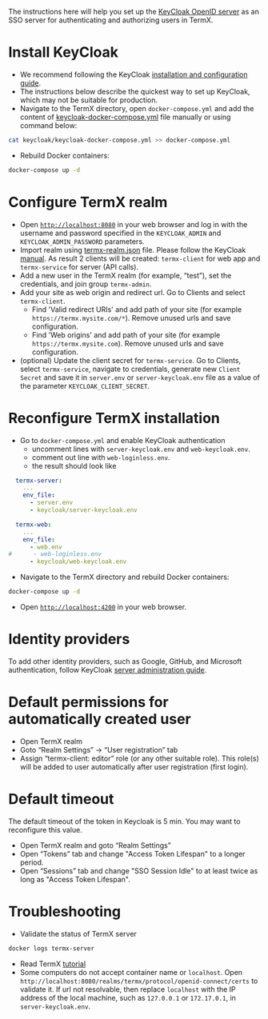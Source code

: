 The instructions here will help you set up the [KeyCloak OpenID server](https://www.keycloak.org/) as an SSO server for authenticating and authorizing users in TermX.

# Install KeyCloak

- We recommend following the KeyCloak [installation and configuration guide](https://www.keycloak.org/server/containers).
- The instructions below describe the quickest way to set up KeyCloak, which may not be suitable for production.
- Navigate to the TermX directory, open `docker-compose.yml` and add the content of [keycloak-docker-compose.yml](keycloak-docker-compose.yml) file manually or using command below:

```bash
cat keycloak/keycloak-docker-compose.yml >> docker-compose.yml
```

- Rebuild Docker containers:

```bash
docker-compose up -d
```

# Configure TermX realm

- Open [`http://localhost:8080`](http://localhost:8080) in your web browser and log in with the username and password specified in the `KEYCLOAK_ADMIN` and `KEYCLOAK_ADMIN_PASSWORD` parameters.
- Import realm using [termx-realm.json](termx-realm.json) file. Please follow the KeyCloak [manual](https://www.keycloak.org/getting-started/getting-started-docker). As result 2 clients will be created: `termx-client` for web app and `termx-service` for server (API calls).
- Add a new user in the TermX realm (for example, “test”), set the credentials, and join group `termx-admin`.
- Add your site as web origin and redirect url. Go to Clients and select `termx-client`.
  - Find 'Valid redirect URIs' and add path of your site (for example `https://termx.mysite.com/*`). Remove unused urls and save configuration.
  - Find 'Web origins' and add path of your site (for example `https://termx.mysite.com`). Remove unused urls and save configuration.
- (optional) Update the client secret for `termx-service`. Go to Clients, select `termx-service`, navigate to credentials, generate new `Client Secret` and save it in `server.env` or `server-keycloak.env` file as a value of the parameter `KEYCLOAK_CLIENT_SECRET`. 

# Reconfigure TermX installation

- Go to `docker-compose.yml` and enable KeyCloak authentication
  - uncomment lines with `server-keycloak.env` and `web-keycloak.env`.
  - comment out line with `web-loginless.env`.
  - the result should look like

```yml
  termx-server:
    ...
    env_file:
      - server.env
      - keycloak/server-keycloak.env

  termx-web:
    ...
    env_file:
      - web.env 
#      - web-loginless.env
      - keycloak/web-keycloak.env
```  

- Navigate to the TermX directory and rebuild Docker containers:

```bash
docker-compose up -d
```

- Open [`http://localhost:4200`](http://localhost:4200) in your web browser.

# Identity providers

To add other identity providers, such as Google, GitHub, and Microsoft authentication, follow
KeyCloak [server administration guide](https://www.keycloak.org/docs/latest/server_admin).

# Default permissions for automatically created user
- Open TermX realm
- Goto “Realm Settings” -> “User registration” tab
- Assign “termx-client: editor” role (or any other suitable role). This role(s) will be added to user automatically after user registration (first login).

# Default timeout
The default timeout of the token in Keycloak is 5 min. You may want to reconfigure this value.
- Open TermX realm and goto “Realm Settings”
- Open “Tokens” tab and change "Access Token Lifespan" to a longer period.
- Open “Sessions” tab and change "SSO Session Idle" to at least twice as long as "Access Token Lifespan".

# Troubleshooting

- Validate the status of TermX server

```bash
docker logs termx-server
```

- Read TermX [tutorial](https://tutorial.termx.org/en/authentication)
- Some computers do not accept container name or `localhost`. Open `http://localhost:8080/realms/termx/protocol/openid-connect/certs` to validate it. If url not resolvable, then replace `localhost` with the IP address of the local machine, such as `127.0.0.1` or `172.17.0.1`, in `server-keycloak.env`.
